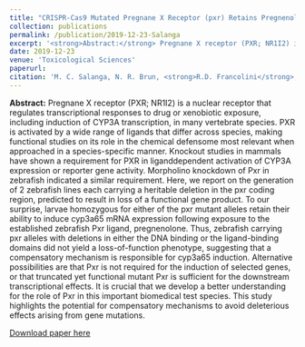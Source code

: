 ```yaml
---
title: "CRISPR-Cas9 Mutated Pregnane X Receptor (pxr) Retains Pregnenolone-induced Expression of cyp3a65 in Zebrafish (Danio rerio) Larvae"
collection: publications
permalink: /publication/2019-12-23-Salanga
excerpt: '<strong>Abstract:</strong> Pregnane X receptor (PXR; NR1I2) is a nuclear receptor that regulates transcriptional responses to drug or xenobiotic exposure, including...' 
date: 2019-12-23
venue: 'Toxicological Sciences'
paperurl: 
citation: 'M. C. Salanga, N. R. Brun, <strong>R.D. Francolini</strong>, J. J. Stegeman, J. V. Goldstone. (2020) CRISPR-Cas9 Mutated Pregnane X Receptor (pxr) Retains Pregnenolone-induced Expression of cyp3a65 in Zebrafish (Danio rerio) Larvae. Toxicological Sciences, Vol. 174, Issue 1, pgs 51-62, doi: 10.1093/toxsci/kfz246.'
---
```



**Abstract:** Pregnane X receptor (PXR; NR1I2) is a nuclear receptor that regulates transcriptional responses to drug or xenobiotic exposure, including induction of CYP3A transcription, in many vertebrate species. PXR is activated by a wide range of ligands that differ across species, making functional studies on its role in the chemical defensome most relevant when approached in a species-specific manner. Knockout studies in mammals have shown a requirement for PXR in liganddependent activation of CYP3A expression or reporter gene activity. Morpholino knockdown of Pxr in zebrafish indicated a similar requirement. Here, we report on the generation of 2 zebrafish lines each carrying a heritable deletion in the pxr coding region, predicted to result in loss of a functional gene product. To our surprise, larvae homozygous for either of the pxr mutant alleles retain their ability to induce cyp3a65 mRNA expression following exposure to the established zebrafish Pxr ligand, pregnenolone. Thus, zebrafish carrying pxr alleles with deletions in either the DNA binding or the ligand-binding domains did not yield a loss-of-function phenotype, suggesting that a compensatory mechanism is responsible for cyp3a65 induction. Alternative possibilities are that Pxr is not required for the induction of selected genes, or that truncated yet functional mutant Pxr is sufficient for the downstream transcriptional effects. It is crucial that we develop a better understanding for the role of Pxr in this important biomedical test species. This study highlights the potential for compensatory mechanisms to avoid deleterious effects arising from gene mutations.

[Download paper here](https://watermark.silverchair.com/kfz246.pdf?token=AQECAHi208BE49Ooan9kkhW_Ercy7Dm3ZL_9Cf3qfKAc485ysgAAArkwggK1BgkqhkiG9w0BBwagggKmMIICogIBADCCApsGCSqGSIb3DQEHATAeBglghkgBZQMEAS4wEQQMUEN50n-suMnOxxI0AgEQgIICbLDNQQKYfkWCDJsaLUsL9cZoUGYXTzasUEYa_RCx5gLPuYvc_ZyIeW3YnSiuucxJdqVfKf9s2dSFKrifW9B7CK_Gd0SOwGL_WH4h3XRQPJ7VDtK9jZ2uK4HwIFTaKi8HGMu_AzNaZ88jJuz82iFFW60Iw4W_kQhlUfMrUPUNlLF8Z1Y43Kx47RSfR8hT1d8_kQEqN8uozeCD4mMFibiMtB1Tewtg1R-qZ_2gnOBzIkwJgpwHe8MCDtrg6RR_xsQ8KDrfB5tW_5dSRw9ESu3h0gD3LCLSFgGRplddwJyGPn_KmdC0m6TQTekuxZPDEBNkSrvJONC-ttryzZ-OshlBmfdkciPg4mA-gZW61bXB0RE18E6ViRQpwXDIpwv_QyI50axwkPvnw-H62So2ku990s_UJPcln42c4UxZ2OsbZ1Z-Q4j_i8BmFdl7d7AHfvuAHyX7dVhNtUzyheFx3QPjr-LMS59L3tQd9aVrOwJgkPYO4LUeLy-ShprbLWGxKmOSdZxh0AkgsFaxkcNplHqbfVgyXEj8hI4fixtEW9McetwLh0G8YjKLmP-vcvNCHFqFzPjH6XegvohIjU64_UpqrHHa2ahTFL3Ed9HLAOXPNbM-W3Wjrmn4-thm9tUM9fvFgdQnwh3CD46htW0cO6wlKPLmk27PB7jdj6n74t5cBx7aQ11tD9lK0WSlcqOA4ZJwwZQY85Age1Q_EbZ9UPlKX9ZX0mrfTyMLxJ88GcSVhOsvpuAb-AEe5TvKXizzb1CFy4DkUcOjFVtMvhTiAEoFwFRusQs7ue23Gt34azq0Ee0f1plaXtPTYbqC36RI)
